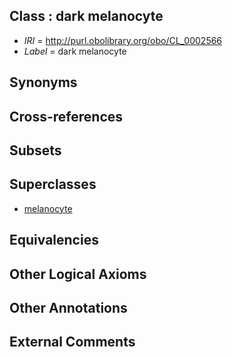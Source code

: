 
## Class : dark melanocyte

 * *IRI* = http://purl.obolibrary.org/obo/CL_0002566
 * *Label* = dark melanocyte

## Synonyms


## Cross-references


## Subsets


## Superclasses

 * [melanocyte](../../CL/48/CL_0000148.md)

## Equivalencies


## Other Logical Axioms


## Other Annotations


## External Comments

